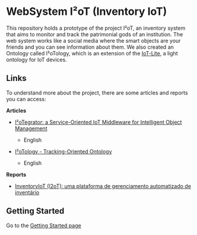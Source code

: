 # WebSystem I²oT (Inventory IoT)

This repository holds a prototype of the project I²oT, an inventory system that aims to monitor and track the patrimonial gods of an institution. The web system works like a social media where the smart objects are your friends and you can see information about them. We also created an Ontology called I²oTology, which is an extension of the [IoT-Lite](https://www.w3.org/Submission/iot-lite/), a light ontology for IoT devices.

## Links

To understand more about the project, there are some articles and reports you can access:

**Articles**

- [I²oTegrator: a Service-Oriented IoT Middleware for Intelligent Object Management](https://ieeexplore.ieee.org/document/8538541)

  - English

- [I²oTology - Tracking-Oriented Ontology](http://ceur-ws.org/Vol-2228/short5.pdf)
  - English

**Reports**

- [InventoryIoT (I2oT): uma plataforma de gerenciamento automatizado de inventário](https://drive.google.com/file/d/152A3dqGNh61SnI3yNWC_NEChE7sum07i/view?usp=sharing)

## Getting Started

Go to the [Getting Started page](https://github.com/Levysantiago/SistemaWeb-I2oT/blob/master/GETTING_STARTED.md)
